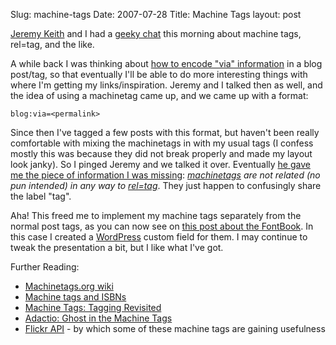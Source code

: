 Slug: machine-tags
Date: 2007-07-28
Title: Machine Tags
layout: post

[Jeremy Keith](http://adactio.com/journal) and I had a [geeky chat](http://twitter.com/adactio/statuses/171510982) this morning about machine tags, rel=tag, and the like.

A while back I was thinking about [how to encode "via" information](http://redmonk.net/archives/2007/07/09/tracking-via-blog-post-attributions-citations-and-miscellany/) in a blog post/tag, so that eventually I'll be able to do more interesting things with where I'm getting my links/inspiration. Jeremy and I talked then as well, and the idea of using a machinetag came up, and we came up with a format:

<code>blog:via=&lt;permalink&gt;</code>

Since then I've tagged a few posts with this format, but haven't been really comfortable with mixing the machinetags in with my usual tags (I confess mostly this was because they did not break properly and made my layout look janky). So I pinged Jeremy and we talked it over. Eventually [he gave me the piece of information I was missing](http://echoloquation.com/post/6939803): *[machinetags](http://machinetags.org/) are not related (no pun intended) in any way to [rel=tag](http://microformats.org/wiki/rel-tag)*. They just happen to confusingly share the label "tag".

Aha! This freed me to implement my machine tags separately from the normal post tags, as you can now see on [this post about the FontBook](http://redmonk.net/archives/2007/07/26/subtraction-one-book-to-specify-them-all/). In this case I created a [WordPress](http://wordpress.org) custom field for them. I may continue to tweak the presentation a bit, but I like what I've got.

Further Reading:

 * [Machinetags.org wiki](http://machinetags.org/wiki/Main_Page)
 * [Machine tags and ISBNs](http://clagnut.com/blog/1907/)
 * [Machine Tags: Tagging Revisited](http://allinthehead.com/retro/307/machine-tags-tagging-revisited)
 * [Adactio: Ghost in the Machine Tags](http://adactio.com/journal/1274/)
 * [Flickr API](http://www.flickr.com/services/api/flickr.photos.search.html) - by which some of these machine tags are gaining usefulness
